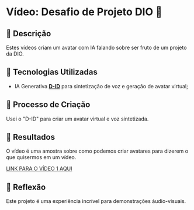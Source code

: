 # Vídeo: Desafio de Projeto DIO 🎥

## 📒 Descrição
Estes vídeos criam um avatar com IA falando sobre ser fruto de um projeto da DIO.

## 🤖 Tecnologias Utilizadas
- IA Generativa **[D-ID](https://www.d-id.com)** para sintetização de voz e geração de avatar virtual;

## 🧐 Processo de Criação
Usei o "D-ID" para criar um avatar virtual e voz sintetizada.

## 🚀 Resultados
O vídeo é uma amostra sobre como podemos criar avatares para dizerem o que quisermos em um vídeo.

[LINK PARA O VÍDEO 1 AQUI](https://studio.d-id.com/?video=tlk_858nxQnxoNjjFdva2O45R)

## 💭 Reflexão
Este projeto é uma experiência incrível para demonstrações áudio-visuais.
